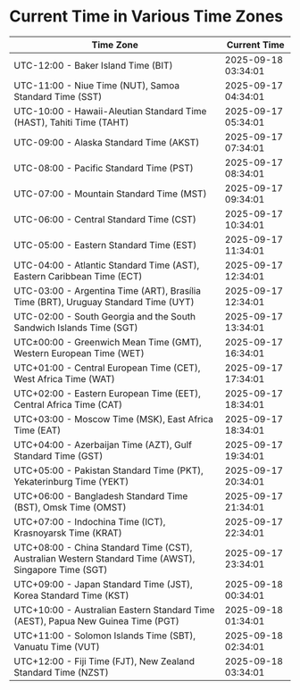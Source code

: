# Current Time in Various Time Zones

| Time Zone | Current Time |
|-----------|--------------|
| UTC-12:00 - Baker Island Time (BIT) | 2025-09-18 03:34:01 |
| UTC-11:00 - Niue Time (NUT), Samoa Standard Time (SST) | 2025-09-17 04:34:01 |
| UTC-10:00 - Hawaii-Aleutian Standard Time (HAST), Tahiti Time (TAHT) | 2025-09-17 05:34:01 |
| UTC-09:00 - Alaska Standard Time (AKST) | 2025-09-17 07:34:01 |
| UTC-08:00 - Pacific Standard Time (PST) | 2025-09-17 08:34:01 |
| UTC-07:00 - Mountain Standard Time (MST) | 2025-09-17 09:34:01 |
| UTC-06:00 - Central Standard Time (CST) | 2025-09-17 10:34:01 |
| UTC-05:00 - Eastern Standard Time (EST) | 2025-09-17 11:34:01 |
| UTC-04:00 - Atlantic Standard Time (AST), Eastern Caribbean Time (ECT) | 2025-09-17 12:34:01 |
| UTC-03:00 - Argentina Time (ART), Brasília Time (BRT), Uruguay Standard Time (UYT) | 2025-09-17 12:34:01 |
| UTC-02:00 - South Georgia and the South Sandwich Islands Time (SGT) | 2025-09-17 13:34:01 |
| UTC±00:00 - Greenwich Mean Time (GMT), Western European Time (WET) | 2025-09-17 16:34:01 |
| UTC+01:00 - Central European Time (CET), West Africa Time (WAT) | 2025-09-17 17:34:01 |
| UTC+02:00 - Eastern European Time (EET), Central Africa Time (CAT) | 2025-09-17 18:34:01 |
| UTC+03:00 - Moscow Time (MSK), East Africa Time (EAT) | 2025-09-17 18:34:01 |
| UTC+04:00 - Azerbaijan Time (AZT), Gulf Standard Time (GST) | 2025-09-17 19:34:01 |
| UTC+05:00 - Pakistan Standard Time (PKT), Yekaterinburg Time (YEKT) | 2025-09-17 20:34:01 |
| UTC+06:00 - Bangladesh Standard Time (BST), Omsk Time (OMST) | 2025-09-17 21:34:01 |
| UTC+07:00 - Indochina Time (ICT), Krasnoyarsk Time (KRAT) | 2025-09-17 22:34:01 |
| UTC+08:00 - China Standard Time (CST), Australian Western Standard Time (AWST), Singapore Time (SGT) | 2025-09-17 23:34:01 |
| UTC+09:00 - Japan Standard Time (JST), Korea Standard Time (KST) | 2025-09-18 00:34:01 |
| UTC+10:00 - Australian Eastern Standard Time (AEST), Papua New Guinea Time (PGT) | 2025-09-18 01:34:01 |
| UTC+11:00 - Solomon Islands Time (SBT), Vanuatu Time (VUT) | 2025-09-18 02:34:01 |
| UTC+12:00 - Fiji Time (FJT), New Zealand Standard Time (NZST) | 2025-09-18 03:34:01 |
